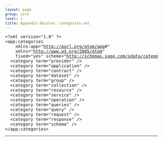 ```yaml
---
layout: page
group: core
level: 1
title: Appendix D&colon; categories.xml
---
```


<pre xmlns:jx="http://apache.org/cocoon/templates/jx/1.0" xmlns:ns="http://outerx.org/daisy/1.0">&lt;?xml version="1.0" ?&gt;
&lt;app:categories
&nbsp;&nbsp;&nbsp; xmlns:app="<a href="http://purl.org/atom/app">http://purl.org/atom/app</a>#"
&nbsp;&nbsp;&nbsp; xmlns="<a href="http://www.w3.org/2005/Atom">http://www.w3.org/2005/Atom</a>"
&nbsp;&nbsp;&nbsp; fixed="yes" scheme="<a href="http://schemas.sage.com/sdata/categories">http://schemas.sage.com/sdata/categories</a>"&gt;
&nbsp; &lt;category term="provider" /&gt;
&nbsp; &lt;category term="application" /&gt;
&nbsp; &lt;category term="contract" /&gt;
&nbsp; &lt;category term="dataset" /&gt;
&nbsp; &lt;category term="group" /&gt;
&nbsp; &lt;category term="collection" /&gt;
&nbsp; &lt;category term="resource" /&gt;
&nbsp; &lt;category term="service" /&gt;
&nbsp; &lt;category term="operation" /&gt;
&nbsp; &lt;category term="queries" /&gt;
&nbsp; &lt;category term="query" /&gt;
&nbsp; &lt;category term="request" /&gt;
&nbsp; &lt;category term="response" /&gt;
&nbsp; &lt;category term="schema" /&gt;
&lt;/app:categories&gt;</pre>

* * *